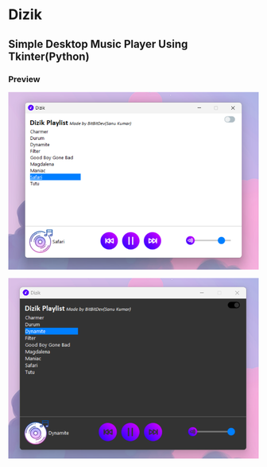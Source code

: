 # Dizik
## Simple Desktop Music Player Using Tkinter(Python)

### Preview

![preview](preview/image1.png)

![preview](preview/image2.png)
